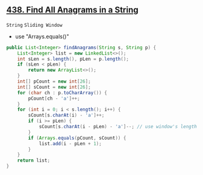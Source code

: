[438. Find All Anagrams in a String](https://leetcode.com/problems/find-all-anagrams-in-a-string/)
---

`String` `Sliding Window`

* use "Arrays.equals()"

```java
public List<Integer> findAnagrams(String s, String p) {
    List<Integer> list = new LinkedList<>();
    int sLen = s.length(), pLen = p.length();
    if (sLen < pLen) {
        return new ArrayList<>();
    }
    int[] pCount = new int[26];
    int[] sCount = new int[26];
    for (char ch : p.toCharArray()) {
        pCount[ch - 'a']++;
    }
    for (int i = 0; i < s.length(); i++) {
        sCount[s.charAt(i) - 'a']++;
        if (i >= pLen) {
            sCount[s.charAt(i - pLen) - 'a']--; // use window's length find left pointer
        }
        if (Arrays.equals(pCount, sCount)) {
            list.add(i - pLen + 1);
        }
    }
    return list;
}
```
